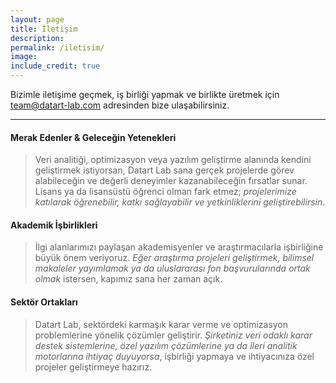 ```yaml
---
layout: page
title: İletişim
description: 
permalink: /iletisim/
image:
include_credit: true
---
```


<p class="text-3xl md:text-5xl lg:text-6xl font-bold">
Bizimle iletişime geçmek, iş birliği yapmak ve birlikte üretmek için 
<a href="mailto:team@datart-lab.com" class="underline">team@datart-lab.com</a> adresinden bize ulaşabilirsiniz.
</p>

---

#### Merak Edenler & Geleceğin Yetenekleri
> Veri analitiği, optimizasyon veya yazılım geliştirme alanında kendini geliştirmek istiyorsan, Datart Lab sana gerçek projelerde görev alabileceğin ve değerli deneyimler kazanabileceğin fırsatlar sunar. Lisans ya da lisansüstü öğrenci olman fark etmez; *projelerimize katılarak öğrenebilir, katkı sağlayabilir ve yetkinliklerini geliştirebilirsin*.

#### Akademik İşbirlikleri
> İlgi alanlarımızı paylaşan akademisyenler ve araştırmacılarla işbirliğine büyük önem veriyoruz. *Eğer araştırma projeleri geliştirmek, bilimsel makaleler yayımlamak ya da uluslararası fon başvurularında ortak olmak* istersen, kapımız sana her zaman açık.

#### Sektör Ortakları
> Datart Lab, sektördeki karmaşık karar verme ve optimizasyon problemlerine yönelik çözümler geliştirir. *Şirketiniz veri odaklı karar destek sistemlerine, özel yazılım çözümlerine ya da ileri analitik motorlarına ihtiyaç duyuyorsa*, işbirliği yapmaya ve ihtiyacınıza özel projeler geliştirmeye hazırız. 